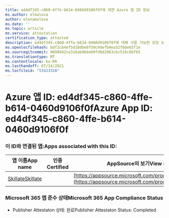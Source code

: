 ```yaml
---
title: ed4df345-c860-4ffe-b614-0460d9106f0f에 대한 Azure 앱 ID 정보
ms.author: elmalova
author: elenamalova
ms.date: ''
ms.topic: article
ms.service: attestation
certification_type: attested
description: ed4df345-c860-4ffe-b614-0460d9106f0f에 대해 사용 가능한 모든 보안 및 규정 준수 정보입니다.
ms.openlocfilehash: bdf2cb4ef5d18dbe8f59c9defb4ea32f6be65f1e
ms.sourcegitcommit: 0098942ce316ab984e09fd9d2063cbc516c8bfb5
ms.translationtype: MT
ms.contentlocale: ko-KR
ms.lasthandoff: 07/14/2021
ms.locfileid: "53423318"
---
```

# <a name="azure-app-id-ed4df345-c860-4ffe-b614-0460d9106f0f"></a><span data-ttu-id="07d33-103">Azure 앱 ID: ed4df345-c860-4ffe-b614-0460d9106f0f</span><span class="sxs-lookup"><span data-stu-id="07d33-103">Azure App ID: ed4df345-c860-4ffe-b614-0460d9106f0f</span></span>


### <a name="apps-associated-with-this-id"></a><span data-ttu-id="07d33-104">이 ID와 연결된 앱:</span><span class="sxs-lookup"><span data-stu-id="07d33-104">Apps associated with this ID:</span></span>
| <span data-ttu-id="07d33-105">**앱 이름**</span><span class="sxs-lookup"><span data-stu-id="07d33-105">**App name**</span></span> | <span data-ttu-id="07d33-106">**인증**</span><span class="sxs-lookup"><span data-stu-id="07d33-106">**Certified**</span></span> | <span data-ttu-id="07d33-107">**AppSource의 보기**</span><span class="sxs-lookup"><span data-stu-id="07d33-107">**View in AppSource**</span></span> |
|-|-|-|
| [<span data-ttu-id="07d33-108">Skillate</span><span class="sxs-lookup"><span data-stu-id="07d33-108">Skillate</span></span>](https://docs.microsoft.com/en-us/microsoft-365-app-certification/forward/WA200002490) |  | [https://appsource.microsoft.com/product/office/WA200002490](https://appsource.microsoft.com/product/office/WA200002490) |

### <a name="microsoft-365-app-compliance-status"></a><span data-ttu-id="07d33-109">Microsoft 365 앱 준수 상태</span><span class="sxs-lookup"><span data-stu-id="07d33-109">Microsoft 365 App Compliance Status</span></span>
- <span data-ttu-id="07d33-110">Publisher Attestaton 상태: 완료</span><span class="sxs-lookup"><span data-stu-id="07d33-110">Publisher Attestaton Status: Completed</span></span>
